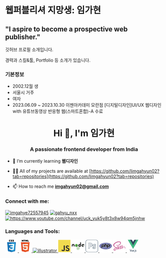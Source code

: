 # 웹퍼블리셔 지망생: 임가현
## "I aspire to become a prospective web publisher."
깃허브 프로필 소개입니다.

경력과 스킬&툴, Portfolio 등 소개가 있습니다.

### 기본정보
- 2002.12월 생
- 서울시 거주
- 여자
- 2023.06.09 ~ 2023.10.30 이젠아카데미 모란점 [디지털디자인]UI/UX 웹디자인 with 유튜브동영상 반응형 웹(스마트혼합)-A 수료

<h1 align="center">Hi 👋, I'm 임가현</h1>
<h3 align="center">A passionate frontend developer from India</h3>

- 🌱 I’m currently learning **웹디자인**

- 👨‍💻 All of my projects are available at [https://github.com/limgahyun02?tab=repositories](https://github.com/limgahyun02?tab=repositories)

- 📫 How to reach me **imgahyun02@gmail.com**

<h3 align="left">Connect with me:</h3>
<p align="left">
<a href="https://twitter.com/imgahye72557945" target="blank"><img align="center" src="https://raw.githubusercontent.com/rahuldkjain/github-profile-readme-generator/master/src/images/icons/Social/twitter.svg" alt="imgahye72557945" height="30" width="40" /></a>
<a href="https://instagram.com/gahyu_nxx" target="blank"><img align="center" src="https://raw.githubusercontent.com/rahuldkjain/github-profile-readme-generator/master/src/images/icons/Social/instagram.svg" alt="gahyu_nxx" height="30" width="40" /></a>
<a href="https://www.youtube.com/c/https://www.youtube.com/channel/uck_yuk5y8t3x8w94qm5jnhw" target="blank"><img align="center" src="https://raw.githubusercontent.com/rahuldkjain/github-profile-readme-generator/master/src/images/icons/Social/youtube.svg" alt="https://www.youtube.com/channel/uck_yuk5y8t3x8w94qm5jnhw" height="30" width="40" /></a>
</p>

<h3 align="left">Languages and Tools:</h3>
<p align="left"> <a href="https://www.w3schools.com/css/" target="_blank" rel="noreferrer"> <img src="https://raw.githubusercontent.com/devicons/devicon/master/icons/css3/css3-original-wordmark.svg" alt="css3" width="40" height="40"/> </a> <a href="https://www.w3.org/html/" target="_blank" rel="noreferrer"> <img src="https://raw.githubusercontent.com/devicons/devicon/master/icons/html5/html5-original-wordmark.svg" alt="html5" width="40" height="40"/> </a> <a href="https://www.adobe.com/in/products/illustrator.html" target="_blank" rel="noreferrer"> <img src="https://www.vectorlogo.zone/logos/adobe_illustrator/adobe_illustrator-icon.svg" alt="illustrator" width="40" height="40"/> </a> <a href="https://developer.mozilla.org/en-US/docs/Web/JavaScript" target="_blank" rel="noreferrer"> <img src="https://raw.githubusercontent.com/devicons/devicon/master/icons/javascript/javascript-original.svg" alt="javascript" width="40" height="40"/> </a> <a href="https://nodejs.org" target="_blank" rel="noreferrer"> <img src="https://raw.githubusercontent.com/devicons/devicon/master/icons/nodejs/nodejs-original-wordmark.svg" alt="nodejs" width="40" height="40"/> </a> <a href="https://www.photoshop.com/en" target="_blank" rel="noreferrer"> <img src="https://raw.githubusercontent.com/devicons/devicon/master/icons/photoshop/photoshop-line.svg" alt="photoshop" width="40" height="40"/> </a> <a href="https://www.php.net" target="_blank" rel="noreferrer"> <img src="https://raw.githubusercontent.com/devicons/devicon/master/icons/php/php-original.svg" alt="php" width="40" height="40"/> </a> <a href="https://sass-lang.com" target="_blank" rel="noreferrer"> <img src="https://raw.githubusercontent.com/devicons/devicon/master/icons/sass/sass-original.svg" alt="sass" width="40" height="40"/> </a> <a href="https://vuejs.org/" target="_blank" rel="noreferrer"> <img src="https://raw.githubusercontent.com/devicons/devicon/master/icons/vuejs/vuejs-original-wordmark.svg" alt="vuejs" width="40" height="40"/> </a> </p>

